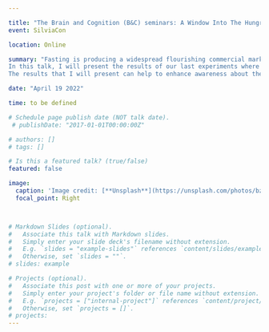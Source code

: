 ```yaml
---

title: "The Brain and Cognition (B&C) seminars: A Window Into The Hungry Brain: from Pavlovian to avoidance learning."
event: SilviaCon

location: Online

summary: "Fasting is producing a widespread flourishing commercial market with pseudoscientific advice on how to fast to feel and ‘look’ good, especially among teenagers. The empirical research is instead providing clear data that fasting should be used carefully since this practice triggers beneficial as well as harmful chemical events in the body. One of the consequences of these events is that fasting can induce significant changes in the mesolimbic dopaminergic brain, the system that tunes our learning signals.
In this talk, I will present the results of our last experiments where I investigated the effects of overnight fasting (16h) on two different dopamine-based types of learning: instrumental avoidance learning and fear extinction learning, with a strong emphasis on fasting effects on relief (reward). Specifically, since exaggerating relief from threat omission might over-reinforce instrumental avoidance in the anxious clinical population, these experiments provide a window on how fasting increases relief, and, consequently, avoidance behaviors.
The results that I will present can help to enhance awareness about the effects of fasting on our psychophysiological functions and can be of great importance for the clinical field."

date: "April 19 2022"

time: to be defined

# Schedule page publish date (NOT talk date).
 # publishDate: "2017-01-01T00:00:00Z"

# authors: []
# tags: []

# Is this a featured talk? (true/false)
featured: false

image:
  caption: 'Image credit: [**Unsplash**](https://unsplash.com/photos/bzdhc5b3Bxs)'
  focal_point: Right



# Markdown Slides (optional).
#   Associate this talk with Markdown slides.
#   Simply enter your slide deck's filename without extension.
#   E.g. `slides = "example-slides"` references `content/slides/example-slides.md`.
#   Otherwise, set `slides = ""`.
# slides: example

# Projects (optional).
#   Associate this post with one or more of your projects.
#   Simply enter your project's folder or file name without extension.
#   E.g. `projects = ["internal-project"]` references `content/project/deep-learning/index.md`.
#   Otherwise, set `projects = []`.
# projects:
---
```

